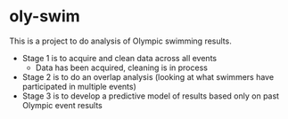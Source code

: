 # oly-swim
This is a project to do analysis of Olympic swimming results.
* Stage 1 is to acquire and clean data across all events
  * Data has been acquired, cleaning is in process
* Stage 2 is to do an overlap analysis (looking at what swimmers have participated in multiple events)
* Stage 3 is to develop a predictive model of results based only on past Olympic event results
